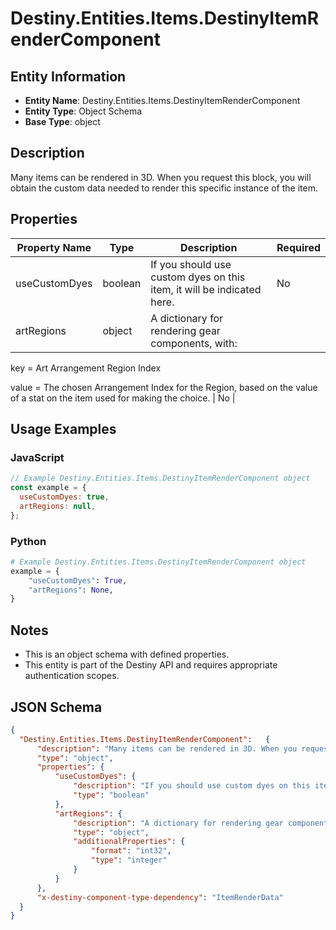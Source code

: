 # Destiny.Entities.Items.DestinyItemRenderComponent

## Entity Information
- **Entity Name**: Destiny.Entities.Items.DestinyItemRenderComponent
- **Entity Type**: Object Schema
- **Base Type**: object

## Description
Many items can be rendered in 3D. When you request this block, you will obtain the custom data needed to render this specific instance of the item.

## Properties

| Property Name | Type | Description | Required |
|---------------|------|-------------|----------|
| useCustomDyes | boolean | If you should use custom dyes on this item, it will be indicated here. | No |
| artRegions | object | A dictionary for rendering gear components, with:
key = Art Arrangement Region Index
value = The chosen Arrangement Index for the Region, based on the value of a stat on the item used for making the choice. | No |

## Usage Examples

### JavaScript
```javascript
// Example Destiny.Entities.Items.DestinyItemRenderComponent object
const example = {
  useCustomDyes: true,
  artRegions: null,
};
```

### Python
```python
# Example Destiny.Entities.Items.DestinyItemRenderComponent object
example = {
    "useCustomDyes": True,
    "artRegions": None,
}
```

## Notes
- This is an object schema with defined properties.
- This entity is part of the Destiny API and requires appropriate authentication scopes.

## JSON Schema
```json
{
  "Destiny.Entities.Items.DestinyItemRenderComponent":   {
      "description": "Many items can be rendered in 3D. When you request this block, you will obtain the custom data needed to render this specific instance of the item.",
      "type": "object",
      "properties": {
          "useCustomDyes": {
              "description": "If you should use custom dyes on this item, it will be indicated here.",
              "type": "boolean"
          },
          "artRegions": {
              "description": "A dictionary for rendering gear components, with:\r\nkey = Art Arrangement Region Index\r\nvalue = The chosen Arrangement Index for the Region, based on the value of a stat on the item used for making the choice.",
              "type": "object",
              "additionalProperties": {
                  "format": "int32",
                  "type": "integer"
              }
          }
      },
      "x-destiny-component-type-dependency": "ItemRenderData"
  }
}
```
